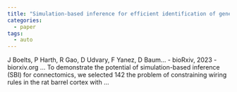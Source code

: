 ```yaml
---
title: "Simulation-based inference for efficient identification of generative models in connectomics"
categories:
  - paper
tags:
  - auto
---
```

J Boelts, P Harth, R Gao, D Udvary, F Yanez, D Baum… - bioRxiv, 2023 - biorxiv.org
… To demonstrate the potential of simulation-based inference (SBI) for connectomics, we selected 142 the problem of constraining wiring rules in the rat barrel cortex with …
